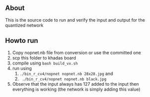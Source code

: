 ## About
This is the source code to run and verify the input and output for the quantized network

## Howto run

1. Copy nopnet.nb file from conversion or use the committed one
2. scp this folder to khadas board
4. compile using ```bash build_vx.sh```
5. run using
   1. ```./bin_r_cv4/nopnet nopnet.nb 28x28.jpg``` and
   2. ``` ./bin_r_cv4/nopnet nopnet.nb black.jpg```
6. Observe that the input always has 127 added to the input then everything is working (the network is simply adding this value)